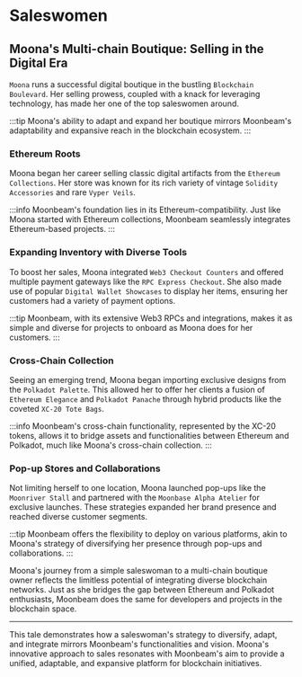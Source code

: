 # Saleswomen


## **Moona's Multi-chain Boutique: Selling in the Digital Era**

`Moona` runs a successful digital boutique in the bustling `Blockchain Boulevard`. Her selling prowess, coupled with a knack for leveraging technology, has made her one of the top saleswomen around.

:::tip
Moona's ability to adapt and expand her boutique mirrors Moonbeam's adaptability and expansive reach in the blockchain ecosystem.
:::

### **Ethereum Roots**

Moona began her career selling classic digital artifacts from the `Ethereum Collections`. Her store was known for its rich variety of vintage `Solidity Accessories` and rare `Vyper Veils`.

:::info
Moonbeam's foundation lies in its Ethereum-compatibility. Just like Moona started with Ethereum collections, Moonbeam seamlessly integrates Ethereum-based projects.
:::

### **Expanding Inventory with Diverse Tools**

To boost her sales, Moona integrated `Web3 Checkout Counters` and offered multiple payment gateways like the `RPC Express Checkout`. She also made use of popular `Digital Wallet Showcases` to display her items, ensuring her customers had a variety of payment options.

:::tip
Moonbeam, with its extensive Web3 RPCs and integrations, makes it as simple and diverse for projects to onboard as Moona does for her customers.
:::

### **Cross-Chain Collection**

Seeing an emerging trend, Moona began importing exclusive designs from the `Polkadot Palette`. This allowed her to offer her clients a fusion of `Ethereum Elegance` and `Polkadot Panache` through hybrid products like the coveted `XC-20 Tote Bags`.

:::info
Moonbeam's cross-chain functionality, represented by the XC-20 tokens, allows it to bridge assets and functionalities between Ethereum and Polkadot, much like Moona's cross-chain collection.
:::

### **Pop-up Stores and Collaborations**

Not limiting herself to one location, Moona launched pop-ups like the `Moonriver Stall` and partnered with the `Moonbase Alpha Atelier` for exclusive launches. These strategies expanded her brand presence and reached diverse customer segments.

:::tip
Moonbeam offers the flexibility to deploy on various platforms, akin to Moona's strategy of diversifying her presence through pop-ups and collaborations.
:::

Moona's journey from a simple saleswoman to a multi-chain boutique owner reflects the limitless potential of integrating diverse blockchain networks. Just as she bridges the gap between Ethereum and Polkadot enthusiasts, Moonbeam does the same for developers and projects in the blockchain space.

---

This tale demonstrates how a saleswoman's strategy to diversify, adapt, and integrate mirrors Moonbeam's functionalities and vision. Moona's innovative approach to sales resonates with Moonbeam's aim to provide a unified, adaptable, and expansive platform for blockchain initiatives.